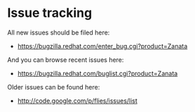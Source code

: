# Issue tracking

All new issues should be filed here:
- https://bugzilla.redhat.com/enter_bug.cgi?product=Zanata

And you can browse recent issues here:
- https://bugzilla.redhat.com/buglist.cgi?product=Zanata

Older issues can be found here: 
- http://code.google.com/p/flies/issues/list